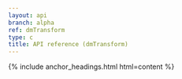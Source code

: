 ```yaml
---
layout: api
branch: alpha
ref: dmTransform
type: c
title: API reference (dmTransform)
---
```

{% include anchor_headings.html html=content %}